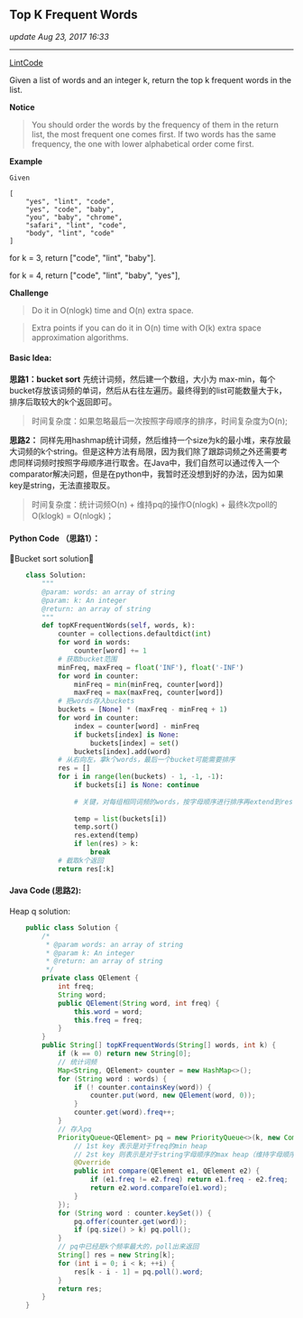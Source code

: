 ## Top K Frequent Words
_update Aug 23, 2017  16:33_

---
[LintCode](http://www.lintcode.com/en/problem/top-k-frequent-words/)

Given a list of words and an integer k, return the top k frequent words in the list.

**Notice**

>You should order the words by the frequency of them in the return list, the most frequent one comes first. If two words has the same frequency, the one with lower alphabetical order come first.


**Example**

    Given
    
    [
        "yes", "lint", "code",
        "yes", "code", "baby",
        "you", "baby", "chrome",
        "safari", "lint", "code",
        "body", "lint", "code"
    ]
for k = 3, return ["code", "lint", "baby"].

for k = 4, return ["code", "lint", "baby", "yes"],

**Challenge**
>Do it in O(nlogk) time and O(n) extra space.

>Extra points if you can do it in O(n) time with O(k) extra space approximation algorithms.

#### Basic Idea:
**思路1：bucket sort**
先统计词频，然后建一个数组，大小为 max-min，每个bucket存放该词频的单词，然后从右往左遍历。最终得到的list可能数量大于k，排序后取较大的k个返回即可。

>时间复杂度：如果忽略最后一次按照字母顺序的排序，时间复杂度为O(n);

**思路2：**
同样先用hashmap统计词频，然后维持一个size为k的最小堆，来存放最大词频的k个string。但是这种方法有局限，因为我们除了跟踪词频之外还需要考虑同样词频时按照字母顺序进行取舍。在Java中，我们自然可以通过传入一个comparator解决问题，但是在python中，我暂时还没想到好的办法，因为如果key是string，无法直接取反。

>时间复杂度：统计词频O(n) + 维持pq的操作O(nlogk) + 最终k次poll的O(klogk) = O(nlogk)；

#### Python Code （思路1）：
Bucket sort solution：
```python
    class Solution:
        """
        @param: words: an array of string
        @param: k: An integer
        @return: an array of string
        """
        def topKFrequentWords(self, words, k):
            counter = collections.defaultdict(int)
            for word in words:
                counter[word] += 1
            # 获取bucket范围
            minFreq, maxFreq = float('INF'), float('-INF')
            for word in counter:
                minFreq = min(minFreq, counter[word])
                maxFreq = max(maxFreq, counter[word])
            # 把words存入buckets
            buckets = [None] * (maxFreq - minFreq + 1)
            for word in counter:
                index = counter[word] - minFreq
                if buckets[index] is None:
                    buckets[index] = set()
                buckets[index].add(word)
            # 从右向左，拿k个words，最后一个bucket可能需要排序
            res = []
            for i in range(len(buckets) - 1, -1, -1):
                if buckets[i] is None: continue
                
                # 关键，对每组相同词频的words，按字母顺序进行排序再extend到res 
                
                temp = list(buckets[i])
                temp.sort()
                res.extend(temp)
                if len(res) > k:
                    break
            # 截取k个返回
            return res[:k]
```
#### Java Code (思路2):
Heap q solution:
```java
    public class Solution {
        /*
         * @param words: an array of string
         * @param k: An integer
         * @return: an array of string
         */
        private class QElement {
            int freq;
            String word;
            public QElement(String word, int freq) {
                this.word = word;
                this.freq = freq;
            }
        }
        public String[] topKFrequentWords(String[] words, int k) {
            if (k == 0) return new String[0];
            // 统计词频
            Map<String, QElement> counter = new HashMap<>();
            for (String word : words) {
                if (! counter.containsKey(word)) {
                    counter.put(word, new QElement(word, 0));
                }
                counter.get(word).freq++;
            }
            // 存入pq
            PriorityQueue<QElement> pq = new PriorityQueue<>(k, new Comparator<QElement>(){
                // 1st key 表示是对于freq的min heap
                // 2st key 则表示是对于string字母顺序的max heap（维持字母顺序最小的word的集合）
                @Override
                public int compare(QElement e1, QElement e2) {
                    if (e1.freq != e2.freq) return e1.freq - e2.freq;
                    return e2.word.compareTo(e1.word);
                }
            });
            for (String word : counter.keySet()) {
                pq.offer(counter.get(word));
                if (pq.size() > k) pq.poll();
            }
            // pq中已经是k个频率最大的，poll出来返回
            String[] res = new String[k];
            for (int i = 0; i < k; ++i) {
                res[k - i - 1] = pq.poll().word;
            }
            return res;
        }
    }
```